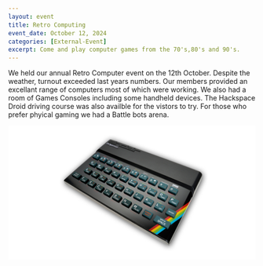 ```yaml
---
layout: event
title: Retro Computing
event_date: October 12, 2024
categories: [External-Event]
excerpt: Come and play computer games from the 70's,80's and 90's. 
---
```


We held our annual Retro Computer event on the 12th October. Despite the weather, turnout exceeded last years numbers. Our members provided an excellant range of computers most of which were working. We also had a room of Games Consoles including some handheld devices. The Hackspace Droid driving course was also availble for the vistors to try. For those who prefer phyical gaming we had a Battle bots arena. 

![](/images/sinclair-zx-spectrum.png)
